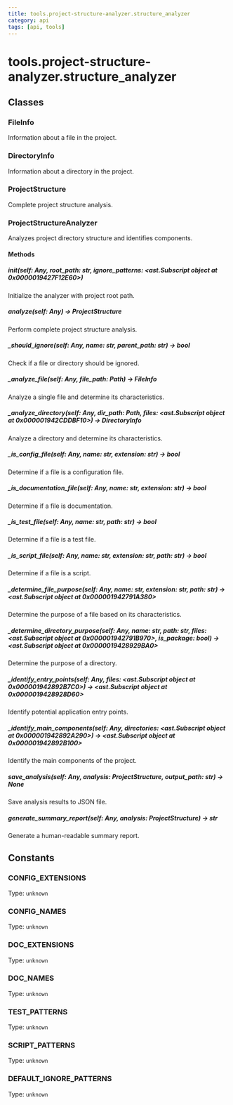 ```yaml
---
title: tools.project-structure-analyzer.structure_analyzer
category: api
tags: [api, tools]
---
```


# tools.project-structure-analyzer.structure_analyzer



## Classes

### FileInfo

Information about a file in the project.

### DirectoryInfo

Information about a directory in the project.

### ProjectStructure

Complete project structure analysis.

### ProjectStructureAnalyzer

Analyzes project directory structure and identifies components.

#### Methods

##### __init__(self: Any, root_path: str, ignore_patterns: <ast.Subscript object at 0x0000019427F12E60>)

Initialize the analyzer with project root path.

##### analyze(self: Any) -> ProjectStructure

Perform complete project structure analysis.

##### _should_ignore(self: Any, name: str, parent_path: str) -> bool

Check if a file or directory should be ignored.

##### _analyze_file(self: Any, file_path: Path) -> FileInfo

Analyze a single file and determine its characteristics.

##### _analyze_directory(self: Any, dir_path: Path, files: <ast.Subscript object at 0x000001942CDDBF10>) -> DirectoryInfo

Analyze a directory and determine its characteristics.

##### _is_config_file(self: Any, name: str, extension: str) -> bool

Determine if a file is a configuration file.

##### _is_documentation_file(self: Any, name: str, extension: str) -> bool

Determine if a file is documentation.

##### _is_test_file(self: Any, name: str, path: str) -> bool

Determine if a file is a test file.

##### _is_script_file(self: Any, name: str, extension: str, path: str) -> bool

Determine if a file is a script.

##### _determine_file_purpose(self: Any, name: str, extension: str, path: str) -> <ast.Subscript object at 0x000001942791A380>

Determine the purpose of a file based on its characteristics.

##### _determine_directory_purpose(self: Any, name: str, path: str, files: <ast.Subscript object at 0x000001942791B970>, is_package: bool) -> <ast.Subscript object at 0x0000019428929BA0>

Determine the purpose of a directory.

##### _identify_entry_points(self: Any, files: <ast.Subscript object at 0x000001942892B7C0>) -> <ast.Subscript object at 0x0000019428928D60>

Identify potential application entry points.

##### _identify_main_components(self: Any, directories: <ast.Subscript object at 0x000001942892A290>) -> <ast.Subscript object at 0x000001942892B100>

Identify the main components of the project.

##### save_analysis(self: Any, analysis: ProjectStructure, output_path: str) -> None

Save analysis results to JSON file.

##### generate_summary_report(self: Any, analysis: ProjectStructure) -> str

Generate a human-readable summary report.

## Constants

### CONFIG_EXTENSIONS

Type: `unknown`

### CONFIG_NAMES

Type: `unknown`

### DOC_EXTENSIONS

Type: `unknown`

### DOC_NAMES

Type: `unknown`

### TEST_PATTERNS

Type: `unknown`

### SCRIPT_PATTERNS

Type: `unknown`

### DEFAULT_IGNORE_PATTERNS

Type: `unknown`

